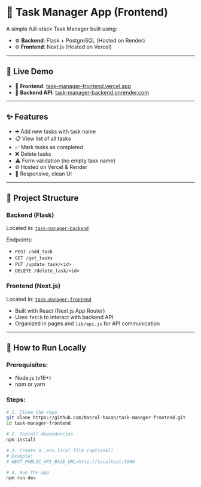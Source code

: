 # 📝 Task Manager App (Frontend)

A simple full-stack Task Manager built using:

- ⚙️ **Backend**: Flask + PostgreSQL (Hosted on Render)
- 🌐 **Frontend**: Next.js (Hosted on Vercel)

---

## 🔴 Live Demo

- 🔗 **Frontend**: [task-manager-frontend.vercel.app](https://task-manager-frontend-git-main-nasrul-hasans-projects.vercel.app/)
- 🔗 **Backend API**: [task-manager-backend.onrender.com](https://task-manager-backend-p159.onrender.com)

---

## ✨ Features

- ➕ Add new tasks with task name
- 📋 View list of all tasks
- ✅ Mark tasks as completed
- ❌ Delete tasks
- ⚠️ Form validation (no empty task name)
- 🌐 Hosted on Vercel & Render
- 📱 Responsive, clean UI

---

## 📁 Project Structure

### Backend (Flask)
Located in: [`task-manager-backend`](https://github.com/Nasrul-hasan/task-manager-backend)

Endpoints:

- `POST /add_task`
- `GET /get_tasks`
- `PUT /update_task/<id>`
- `DELETE /delete_task/<id>`

### Frontend (Next.js)
Located in: [`task-manager-frontend`](https://github.com/Nasrul-hasan/task-manager-frontend)

- Built with React (Next.js App Router)
- Uses `fetch` to interact with backend API
- Organized in pages and `lib/api.js` for API communication

---

## 🧪 How to Run Locally

### Prerequisites:

- Node.js (v16+)
- npm or yarn

### Steps:

```bash
# 1. Clone the repo
git clone https://github.com/Nasrul-hasan/task-manager-frontend.git
cd task-manager-frontend

# 2. Install dependencies
npm install

# 3. Create a .env.local file (optional)
# Example:
# NEXT_PUBLIC_API_BASE_URL=http://localhost:5000

# 4. Run the app
npm run dev
